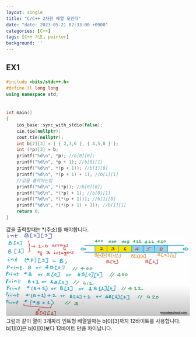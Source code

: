 ```yaml
---
layout: single
title: "C/C++ 2차원 배열 포인터"
date: "date: 2023-05-21 02:33:00 +0900"
categories: [C++]
tags: [C++ 기초, pointer]
background: ''
---
```

## EX1
```c++
#include <bits/stdc++.h> 
#define ll long long
using namespace std;


int main()
{
    ios_base::sync_with_stdio(false);
    cin.tie(nullptr);
    cout.tie(nullptr);
    int b[2][3] = { { 2,3,6 }, { 4,5,8 } };
    int (*p)[3] = b;
    printf("%d\n", *p); //b[0][0];
    printf("%d\n", *p + 1); //b[0][1]
    printf("%d\n", *(p + 1)); //b[1][0]
    printf("%d\n", *(p + 1) + 1); //b[1][1]
    //값을 출력하는법
    printf("%d\n", *(*p)); //b[0][0];
    printf("%d\n", *(*p) + 1); //b[0][1]
    printf("%d\n", *(*(p + 1))); //b[1][0]
    printf("%d\n", *(*(p + 1) + 1)); //b[1][1]
    return 0;
}
```
값을 출력할때는 *(주소)를 해야합니다.  
![shot2](/assets/images/po2d.PNG)  
그림과 같이 열이 3개짜리 인트형 배열일때는 b[0][3]까지 12바이트를 사용합니다.  
b[1][0]은 b[0][0]보다 12바이트 만큼 차이납니다.  

